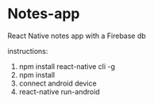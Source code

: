 # Notes-app
React Native notes app with a Firebase db

instructions:
1. npm install react-native cli -g
2. npm install 
3. connect android device
4. react-native run-android
